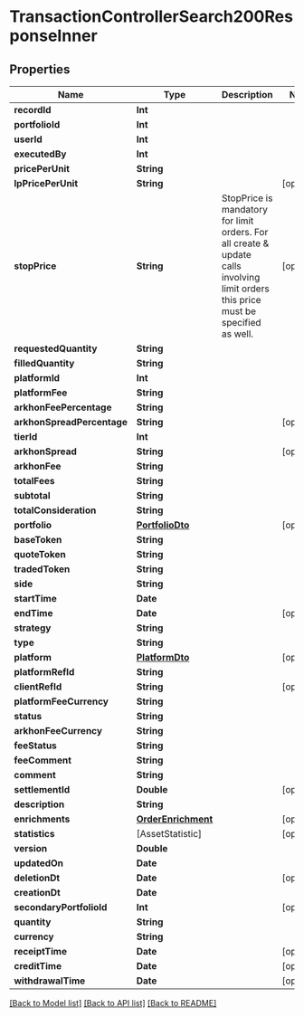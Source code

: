 # TransactionControllerSearch200ResponseInner

## Properties
Name | Type | Description | Notes
------------ | ------------- | ------------- | -------------
**recordId** | **Int** |  | 
**portfolioId** | **Int** |  | 
**userId** | **Int** |  | 
**executedBy** | **Int** |  | 
**pricePerUnit** | **String** |  | 
**lpPricePerUnit** | **String** |  | [optional] 
**stopPrice** | **String** | StopPrice is mandatory for limit orders. For all create &amp; update calls involving limit orders this price must be specified as well. | [optional] 
**requestedQuantity** | **String** |  | 
**filledQuantity** | **String** |  | 
**platformId** | **Int** |  | 
**platformFee** | **String** |  | 
**arkhonFeePercentage** | **String** |  | 
**arkhonSpreadPercentage** | **String** |  | [optional] 
**tierId** | **Int** |  | 
**arkhonSpread** | **String** |  | [optional] 
**arkhonFee** | **String** |  | 
**totalFees** | **String** |  | 
**subtotal** | **String** |  | 
**totalConsideration** | **String** |  | 
**portfolio** | [**PortfolioDto**](PortfolioDto.md) |  | [optional] 
**baseToken** | **String** |  | 
**quoteToken** | **String** |  | 
**tradedToken** | **String** |  | 
**side** | **String** |  | 
**startTime** | **Date** |  | 
**endTime** | **Date** |  | [optional] 
**strategy** | **String** |  | 
**type** | **String** |  | 
**platform** | [**PlatformDto**](PlatformDto.md) |  | [optional] 
**platformRefId** | **String** |  | 
**clientRefId** | **String** |  | [optional] 
**platformFeeCurrency** | **String** |  | 
**status** | **String** |  | 
**arkhonFeeCurrency** | **String** |  | 
**feeStatus** | **String** |  | 
**feeComment** | **String** |  | 
**comment** | **String** |  | 
**settlementId** | **Double** |  | [optional] 
**description** | **String** |  | 
**enrichments** | [**OrderEnrichment**](OrderEnrichment.md) |  | [optional] 
**statistics** | [AssetStatistic] |  | [optional] 
**version** | **Double** |  | 
**updatedOn** | **Date** |  | 
**deletionDt** | **Date** |  | [optional] 
**creationDt** | **Date** |  | 
**secondaryPortfolioId** | **Int** |  | [optional] 
**quantity** | **String** |  | 
**currency** | **String** |  | 
**receiptTime** | **Date** |  | [optional] 
**creditTime** | **Date** |  | [optional] 
**withdrawalTime** | **Date** |  | [optional] 

[[Back to Model list]](../README.md#documentation-for-models) [[Back to API list]](../README.md#documentation-for-api-endpoints) [[Back to README]](../README.md)


